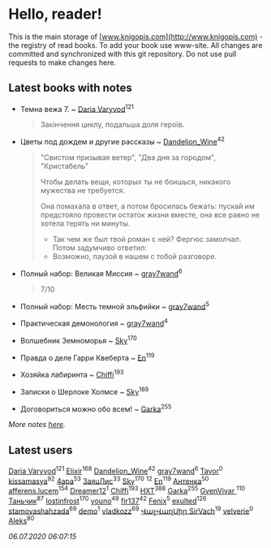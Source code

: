 # Hello, reader!
This is the main storage of [www.knigopis.com](http://www.knigopis.com) - the registry of read books.
To add your book use www-site. All changes are committed and synchronized with this git repository.
Do not use pull requests to make changes here.


## Latest books with notes
* Темна вежа 7. ~ [Daria Varyvod](users/829/829893410524253-facebook)<sup>121</sup>
    > Закінчення циклу, подальша доля героїв.

* Цветы под дождем и другие рассказы ~ [Dandelion_Wine](users/586/58602788-vkontakte)<sup>42</sup>
    > "Свистом призывая ветер", "Два дня за городом", "Кристабель"
    > 
    > Чтобы делать вещи, которых ты не боишься, никакого мужества не требуется. 
    > 
    > Она помахала в ответ, а потом бросилась бежать: пускай им предстояло провести остаток жизни вместе, она все равно не хотела терять ни минуты.
    > 
    > - Так чем же был твой роман с ней?
    > Фергюс замолчал. Потом задумчиво ответил:
    > - Возможно, паузой в нашем с тобой разговоре.

* Полный набор: Великая Миссия ~ [gray7wand](users/110/110080946273609412257-google)<sup>6</sup>
    > 7/10

* Полный набор: Месть темной эльфийки ~ [gray7wand](users/110/110080946273609412257-google)<sup>5</sup>

* Практическая демонология ~ [gray7wand](users/110/110080946273609412257-google)<sup>4</sup>

* Волшебник Земноморья ~ [Sky](users/118/118049897850017649660-google)<sup>170</sup>

* Правда о деле Гарри Квеберта ~ [En](users/333/333646551-vkontakte)<sup>119</sup>

* Хозяйка лабиринта ~ [Chiffi](users/105/105831994080785626680-google)<sup>193</sup>

* Записки о Шерлоке Холмсе ~ [Sky](users/118/118049897850017649660-google)<sup>169</sup>

* Договориться можно обо всем! ~ [Garka](users/115/115753719718250012620-google)<sup>255</sup>


_More notes [here](latest_books_with_notes.md)._


## Latest users
[Daria Varyvod](users/829/829893410524253-facebook)<sup>121</sup> 
[Elixir](users/115/115826717712507836033-google)<sup>168</sup> 
[Dandelion_Wine](users/586/58602788-vkontakte)<sup>42</sup> 
[gray7wand](users/110/110080946273609412257-google)<sup>6</sup> 
[Tavor](users/107/107548900280182613163-google)<sup>0</sup> 
[kissamasya](users/684/68439978-vkontakte)<sup>92</sup> 
[4apa](users/117/117392596378069249667-google)<sup>53</sup> 
[ЗаяцЛис](users/112/112388384595246311466-google)<sup>33</sup> 
[Sky](users/118/118049897850017649660-google)<sup>170</sup> 
[](users/104/104731829794763834502-google)<sup>12</sup> 
[En](users/333/333646551-vkontakte)<sup>119</sup> 
[Антенка](users/118/118158645037334943900-google)<sup>50</sup> 
[afferens.lucem](users/196/196071655-vkontakte)<sup>154</sup> 
[Dreamer12](users/103/103531377167120997573-google)<sup>1</sup> 
[Chiffi](users/105/105831994080785626680-google)<sup>193</sup> 
[HXT](users/100/100002563462782-facebook)<sup>388</sup> 
[Garka](users/115/115753719718250012620-google)<sup>255</sup> 
[GvenVivar ](users/158/158266434925901-facebook)<sup>110</sup> 
[Таньчик](users/209/2096581563762610-facebook)<sup>87</sup> 
[lostinfrost](users/217/217891524-vkontakte)<sup>170</sup> 
[youno](users/302/302928912-vkontakte)<sup>49</sup> 
[fir137](users/176/176805114-yandex)<sup>42</sup> 
[Fenix](users/111/111367585493471720963-google)<sup>5</sup> 
[exulted](users/100/100599204551896265722-google)<sup>126</sup> 
[stamovashahzada](users/310/310646815-vkontakte)<sup>69</sup> 
[demo](users/106/1067243422-yandex)<sup>1</sup> 
[vladkozz](users/572/57239276-vkontakte)<sup>69</sup> 
[ՎաչՎաղՍիր SirVach](users/113/1130000004300166-yandex)<sup>19</sup> 
[velverie](users/173/173628445-vkontakte)<sup>0</sup> 
[Aleks](users/117/117835844513813219393-google)<sup>80</sup> 


_06.07.2020 06:07:15_

